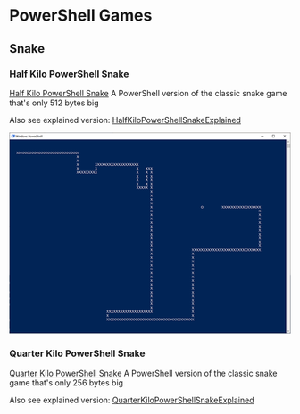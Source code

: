 # PowerShell Games


## Snake

### Half Kilo PowerShell Snake

[Half Kilo PowerShell Snake](HalfKiloPowerShellSnake.ps1) A PowerShell version of the classic snake game that's only 512 bytes big

Also see explained version: [HalfKiloPowerShellSnakeExplained](HalfKiloPowerShellSnakeExplained.ps1)

![Half Kilo PowerShell Snake](HalfKiloPowerShellSnake.png)


### Quarter Kilo PowerShell Snake

[Quarter Kilo PowerShell Snake](QuarterKiloPowerShellSnake.ps1) A PowerShell version of the classic snake game that's only 256 bytes big

Also see explained version: [QuarterKiloPowerShellSnakeExplained](QuarterKiloPowerShellSnakeExplained.ps1)
